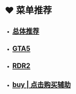 # ♥ 菜单推荐

* ## [总体推荐](recommend/tuijian.md)

* ## [GTA5](recommend/gta5/README.md)
    
* ## [RDR2](recommend/rdr2/README.md)
   
* ## [buy | 点击购买辅助](https://)